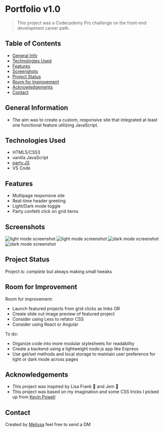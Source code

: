 # Portfolio v1.0

> This project was a Codecademy Pro challenge on the front-end development career path.

## Table of Contents

* [General Info](#general-information)
* [Technologies Used](#technologies-used)
* [Features](#features)
* [Screenshots](#screenshots)
* [Project Status](#project-status)
* [Room for Improvement](#room-for-improvement)
* [Acknowledgements](#acknowledgements)
* [Contact](#contact)

## General Information

* The aim was to create a custom, responsive site that integrated at least one functional feature utilizing JavaScript.

## Technologies Used

* HTML5/CSS3
* vanilla JavaScript
* [party.JS](https://www.npmjs.com/package/party-js)
* VS Code

## Features

* Multipage responsive site
* Real-time header greeting
* Light/Dark mode toggle
* Party confetti click on grid items

## Screenshots

![light mode screenshot](https://user-images.githubusercontent.com/91221861/152400263-d2d394c4-51af-4123-9ac9-7894c128c7b0.png)
![light mode screenshot](https://user-images.githubusercontent.com/91221861/152400264-854dee31-8e37-4a15-a119-461624da7563.png)
![dark mode screenshot](https://user-images.githubusercontent.com/91221861/152400259-90cdcb78-35fc-4229-8b72-1a66d255da00.png)
![dark mode screenshot](https://user-images.githubusercontent.com/91221861/152400262-dd5bd5cd-a2bf-4271-ba82-08dc35acf3c4.png)

## Project Status

Project is:  _complete_ but always making small tweaks

## Room for Improvement

Room for improvement:

* Launch featured projects from grid clicks as links OR
* Create slide out image preview of featured project
* Consider using Less to refator CSS
* Consider using React or Angular

To do:

* Organize code into more modular stylesheets for readability
* Create a backend using a lightweight node.js app like Express
* Use get/set methods and local storage to maintain user preference for light or dark mode across pages

## Acknowledgements

* This project was inspired by Lisa Frank 🦄 and Jem 🥁
* This project was based on my imagination and some CSS tricks I picked up from [Kevin Powell](https://www.youtube.com/channel/UCJZv4d5rbIKd4QHMPkcABCw)

## Contact

Created by [Melissa](https://twitter.com/misathemeb)  feel free to send a DM
